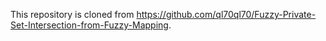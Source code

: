This repository is cloned from https://github.com/ql70ql70/Fuzzy-Private-Set-Intersection-from-Fuzzy-Mapping.

